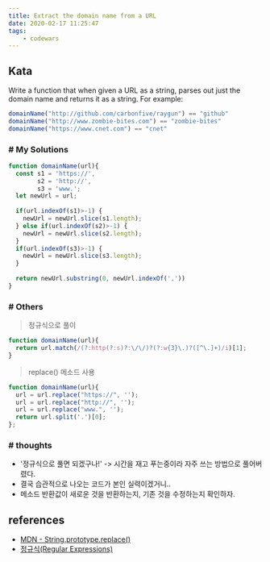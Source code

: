 ```yaml
---
title: Extract the domain name from a URL
date: 2020-02-17 11:25:47
tags:
    - codewars
---
```


## Kata
Write a function that when given a URL as a string, parses out just the domain name and returns it as a string. For example:
```javascript
domainName("http://github.com/carbonfive/raygun") == "github" 
domainName("http://www.zombie-bites.com") == "zombie-bites"
domainName("https://www.cnet.com") == "cnet"
```

### # My Solutions
```javascript
function domainName(url){
  const s1 = 'https://',
        s2 = 'http://',
        s3 = 'www.';
  let newUrl = url;
 
  if(url.indexOf(s1)>-1) {
    newUrl = newUrl.slice(s1.length);
  } else if(url.indexOf(s2)>-1) {
    newUrl = newUrl.slice(s2.length);
  }
  if(url.indexOf(s3)>-1) {
    newUrl = newUrl.slice(s3.length);
  }
  
  return newUrl.substring(0, newUrl.indexOf('.'))
}
```

### # Others
> 정규식으로 풀이

```javascript
function domainName(url){
  return url.match(/(?:http(?:s)?:\/\/)?(?:w{3}\.)?([^\.]+)/i)[1];
}
```

> replace() 메소드 사용

```javascript
function domainName(url){
  url = url.replace("https://", '');
  url = url.replace("http://", '');
  url = url.replace("www.", '');
  return url.split('.')[0];
};
```


### # thoughts
 - '정규식으로 풀면 되겠구나!' -> 시간을 재고 푸는중이라 자주 쓰는 방법으로 풀어버렸다.
 - 결국 습관적으로 나오는 코드가 본인 실력이겠거니..
 - 메소드 반환값이 새로운 것을 반환하는지, 기존 것을 수정하는지 확인하자.
 

## references
- [MDN - String.prototype.replace()](https://developer.mozilla.org/ko/docs/Web/JavaScript/Reference/Global_Objects/String/replace)
- [정규식(Regular Expressions)](https://beomy.tistory.com/21)
